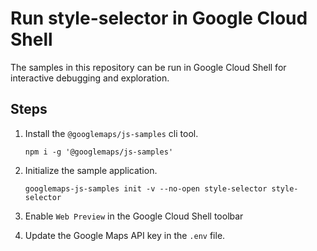 # Run style-selector in Google Cloud Shell

The samples in this repository can be run in Google Cloud Shell for interactive debugging and exploration.

## Steps

1. Install the `@googlemaps/js-samples` cli tool.

    ```
    npm i -g '@googlemaps/js-samples'
    ```
1. Initialize the sample application. 
    ```
    googlemaps-js-samples init -v --no-open style-selector style-selector
    ```
1. Enable `Web Preview` in the Google Cloud Shell toolbar
1. Update the Google Maps API key in the `.env` file.
